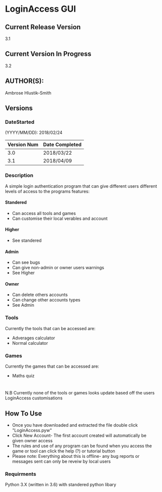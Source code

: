 # LoginAccess GUI

## Current Release Version
3.1

## Current Version In Progress
3.2

## AUTHOR(S): 
Ambrose Hlustik-Smith

## Versions

### DateStarted
(YYYY/MM/DD): 2018/02/24

Version Num | Date Completed
------------|---------------
3.0 | 2018/03/22
3.1 | 2018/04/09


### Description
A simple login authentication program that can give different users different levels of access to the programs features:
#### Standered
* Can access all tools and games
* Can customise their local verables and account
#### Higher
* See standered
#### Admin
* Can see bugs
* Can give non-admin or owner users warnings
* See Higher
#### Owner
* Can delete others accounts
* Can change other accounts types
* See Admin

### Tools
Currently the tools that can be accessed are:
* Adverages calculator
* Normal calculator

### Games
Currently the games that can be accessed are:
* Maths quiz

# 
N.B Currently none of the tools or games looks update based off the users LoginAccess customisations


## How To Use
* Once you have downloaded and extracted the file double click "LoginAccess.pyw"
* Click New Account- The first account created will automatically be given owner access
* The rules and use of any program can be found when you access the game or tool can click the help (?) or tutorial button
* Please note: Everything about this is offline- any bug reports or messages sent can only be reveiw by local users

### Requirments 
Python 3.X (written in 3.6) with standered python libary
